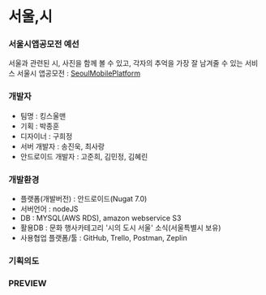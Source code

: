 # 서울,시

### 서울시앱공모전 예선

서울과 관련된 시, 사진을 함께 볼 수 있고, 각자의 추억을 가장 잘 남겨줄 수 있는 서비스
서울시 앱공모전 : [SeoulMobilePlatform](https://mplatform.seoul.go.kr/w/contest/award/2017/nominee/selectNominee.do)

### 개발자
- 팀명 : 킹스울맨
- 기획 : 박종훈
- 디자이너 : 구희정
- 서버 개발자 : 송진욱, 최사랑
- 안드로이드 개발자 : 고준희, 김민정, 김혜린

### 개발환경
- 플랫폼(개발버전) : 안드로이드(Nugat 7.0)
- 서버언어 : nodeJS
- DB : MYSQL(AWS RDS), amazon webservice S3
- 활용DB : 문화 행사카테고리 '시의 도시 서울' 소식(서울특별시 보유)
- 사용협업 플랫폼/툴 : GitHub, Trello, Postman, Zeplin

### 기획의도

### PREVIEW
